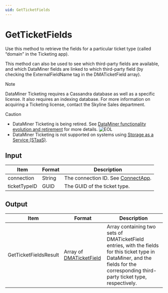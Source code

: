 ```yaml
---
uid: GetTicketFields
---
```


# GetTicketFields

Use this method to retrieve the fields for a particular ticket type (called “domain” in the Ticketing app).

This method can also be used to see which third-party fields are available, and which DataMiner fields are linked to which third-party field (by checking the ExternalFieldName tag in the DMATicketField array).

> [!NOTE]
> DataMiner Ticketing requires a Cassandra database as well as a specific license. <!-- From DataMiner 10.0.13 onwards, --> It also requires an indexing database. For more information on acquiring a Ticketing license, contact the Skyline Sales department.

> [!CAUTION]
>
> - DataMiner Ticketing is being retired. See [DataMiner functionality evolution and retirement](xref:Software_support_life_cycles) for more details. ![EOL](~/user-guide/images/EOL_Duo.png)
> - DataMiner Ticketing is not supported on systems using [Storage as a Service (STaaS)](xref:STaaS).

## Input

| Item         | Format | Description                                           |
|--------------|--------|-------------------------------------------------------|
| connection   | String | The connection ID. See [ConnectApp](xref:ConnectApp). |
| ticketTypeID | GUID   | The GUID of the ticket type.                          |

## Output

| Item | Format | Description |
|--|--|--|
| GetTicketFieldsResult | Array of [DMATicketField](xref:DMATicketField) | Array containing two sets of DMATicketField entries, with the fields for this ticket type in DataMiner, and the fields for the corresponding third-party ticket type, respectively. |
